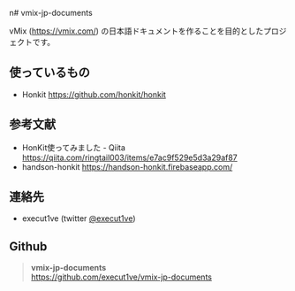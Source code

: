n# vmix-jp-documents

vMix (https://vmix.com/) の日本語ドキュメントを作ることを目的としたプロジェクトです。

## 使っているもの

- Honkit https://github.com/honkit/honkit

## 参考文献

- HonKit使ってみました - Qiita https://qiita.com/ringtail003/items/e7ac9f529e5d3a29af87
- handson-honkit https://handson-honkit.firebaseapp.com/

## 連絡先

- execut1ve (twitter [@execut1ve](https://twitter.com/execut1ve))

## Github

> **vmix-jp-documents** <br>
> https://github.com/execut1ve/vmix-jp-documents
